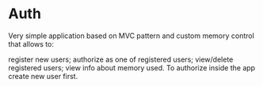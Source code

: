 # Auth

Very simple application based on MVC pattern and custom memory control that allows to:

register new users;
authorize as one of registered users;
view/delete registered users;
view info about memory used.
To authorize inside the app create new user first.
